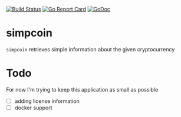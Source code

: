 [![Build Status](https://travis-ci.org/juanri0s/coinsimp.svg?branch=master)](https://travis-ci.org/juanri0s/coinsimp)
[![Go Report Card](https://goreportcard.com/badge/github.com/juanri0s/simpcoin)](https://goreportcard.com/report/github.com/juanri0s/simpcoin)
[![GoDoc](https://godoc.org/github.com/juanri0s/coinsimp?status.svg)](https://godoc.org/github.com/juanri0s/coinsimp)

# simpcoin

`simpcoin` retrieves simple information about the given cryptocurrency

# Todo

For now I'm trying to keep this application as small as possible

- [ ] adding license information
- [ ] docker support
